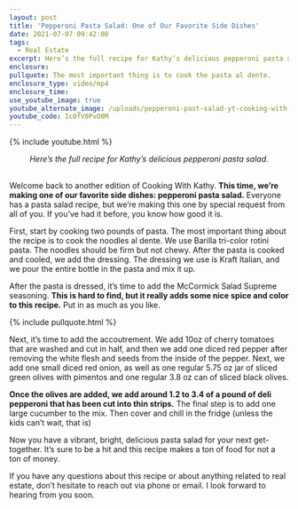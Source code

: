```yaml
---
layout: post
title: 'Pepperoni Pasta Salad: One of Our Favorite Side Dishes'
date: 2021-07-07 09:42:00
tags:
  - Real Estate
excerpt: Here’s the full recipe for Kathy’s delicious pepperoni pasta salad.
enclosure:
pullquote: The most important thing is to cook the pasta al dente.
enclosure_type: video/mp4
enclosure_time:
use_youtube_image: true
youtube_alternate_image: /uploads/pepperoni-past-salad-yt-cooking-with-kathy.jpg
youtube_code: Ic0fV0PvO0M
---
```

{% include youtube.html %}

<center><em>Here&rsquo;s the full recipe for Kathy&rsquo;s delicious pepperoni pasta salad.</em></center>

<center>&nbsp;</center>

Welcome back to another edition of Cooking With Kathy. **This time, we’re making one of our favorite side dishes: pepperoni pasta salad.** Everyone has a pasta salad recipe, but we’re making this one by special request from all of you. If you’ve had it before, you know how good it is.

First, start by cooking two pounds of pasta. The most important thing about the recipe is to cook the noodles al dente. We use Barilla tri-color rotini pasta. The noodles should be firm but not chewy. After the pasta is cooked and cooled, we add the dressing. The dressing we use is Kraft Italian, and we pour the entire bottle in the pasta and mix it up.

After the pasta is dressed, it’s time to add the McCormick Salad Supreme seasoning. **This is hard to find, but it really adds some nice spice and color to this recipe.** Put in as much as you like.

{% include pullquote.html %}

Next, it’s time to add the accoutrement. We add 10oz of cherry tomatoes that are washed and cut in half, and then we add one diced red pepper after removing the white flesh and seeds from the inside of the pepper. Next, we add one small diced red onion, as well as one regular 5.75 oz jar of sliced green olives with pimentos and one regular 3.8 oz can of sliced black olives.

**Once the olives are added, we add around 1.2 to 3.4 of a pound of deli pepperoni that has been cut into thin strips.** The final step is to add one large cucumber to the mix. Then cover and chill in the fridge (unless the kids can’t wait, that is)

Now you have a vibrant, bright, delicious pasta salad for your next get-together. It’s sure to be a hit and this recipe makes a ton of food for not a ton of money.

If you have any questions about this recipe or about anything related to real estate, don’t hesitate to reach out via phone or email. I look forward to hearing from you soon.
